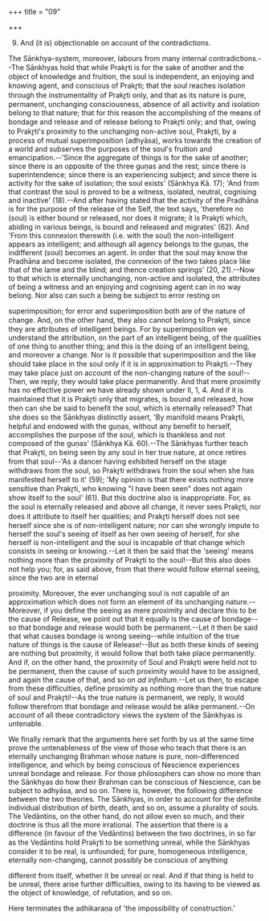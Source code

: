 +++
title = "09"

+++




9. And (it is) objectionable on account of the contradictions.

The Sānkhya-system, moreover, labours from many internal contradictions.--The Sānkhyas hold that while Prakr̥ti is for the sake of another and the object of knowledge and fruition, the soul is independent, an enjoying and knowing agent, and conscious of Prakr̥ti; that the soul reaches isolation through the instrumentality of Prakr̥ti only, and that as its nature is pure, permanent, unchanging consciousness, absence of all activity and isolation belong to that nature; that for this reason the accomplishing of the means of bondage and release and of release belong to Prakr̥ti only; and that, owing to Prakr̥ti's proximity to the unchanging non-active soul, Prakr̥ti, by a process of mutual superimposition (adhyāsa), works towards the creation of a world and subserves the purposes of the soul's fruition and emancipation.--'Since the aggregate of things is for the sake of another; since there is an opposite of the three guṇas and the rest; since there is superintendence; since there is an experiencing subject; and since there is activity for the sake of isolation; the soul exists' (Sānkhya Kā. 17); 'And from that contrast the soul is proved to be a witness, isolated, neutral, cognising and inactive' (18).--And after having stated that the activity of the Pradhāna is for the purpose of the release of the Self, the text says, 'therefore no (soul) is either bound or released, nor does it migrate; it is Prakr̥ti which, abiding in various beings, is bound and released and migrates' (62). And 'From this connexion therewith (i.e. with the soul) the non-intelligent appears as intelligent; and although all agency belongs to the guṇas, the indifferent (soul) becomes an agent. In order that the soul may know the Pradhāna and become isolated, the connexion of the two takes place like that of the lame and the blind; and thence creation springs' (20, 21).--Now to that which is eternally unchanging, non-active and isolated, the attributes of being a witness and an enjoying and cognising agent can in no way belong. Nor also can such a being be subject to error resting on

superimposition; for error and superimposition both are of the nature of change. And, on the other hand, they also cannot belong to Prakr̥ti, since they are attributes of intelligent beings. For by superimposition we understand the attribution, on the part of an intelligent being, of the qualities of one thing to another thing; and this is the doing of an intelligent being, and moreover a change. Nor is it possible that superimposition and the like should take place in the soul only if it is in approximation to Prakr̥ti.--They may take place just on account of the non-changing nature of the soul!--Then, we reply, they would take place permanently. And that mere proximity has no effective power we have already shown under II, 1, 4. And if it is maintained that it is Prakr̥ti only that migrates, is bound and released, how then can she be said to benefit the soul, which is eternally released? That she does so the Sānkhyas distinctly assert, 'By manifold means Prakr̥ti, helpful and endowed with the guṇas, without any benefit to herself, accomplishes the purpose of the soul, which is thankless and not composed of the guṇas' (Sānkhya Kā. 60).--The Sānkhyas further teach that Prakr̥ti, on being seen by any soul in her true nature, at once retires from that soul--'As a dancer having exhibited herself on the stage withdraws from the soul, so Prakr̥ti withdraws from the soul when she has manifested herself to it' (59); 'My opinion is that there exists nothing more sensitive than Prakr̥ti, who knowing "I have been seen" does not again show itself to the soul' (61). But this doctrine also is inappropriate. For, as the soul is eternally released and above all change, it never sees Prakr̥ti, nor does it attribute to itself her qualities; and Prakr̥ti herself does not see herself since she is of non-intelligent nature; nor can she wrongly impute to herself the soul's seeing of itself as her own seeing of herself, for she herself is non-intelligent and the soul is incapable of that change which consists in seeing or knowing.--Let it then be said that the 'seeing' means nothing more than the proximity of Prakr̥ti to the soul!--But this also does not help you; for, as said above, from that there would follow eternal seeing, since the two are in eternal

proximity. Moreover, the ever unchanging soul is not capable of an approximation which does not form an element of its unchanging nature.--Moreover, if you define the seeing as mere proximity and declare this to be the cause of Release, we point out that it equally is the cause of bondage--so that bondage and release would both be permanent.--Let it then be said that what causes bondage is wrong seeing--while intuition of the true nature of things is the cause of Release!--But as both these kinds of seeing are nothing but proximity, it would follow that both take place permanently. And if, on the other hand, the proximity of Soul and Prakr̥ti were held not to be permanent, then the cause of such proximity would have to be assigned, and again the cause of that, and so on _ad infinitum_.--Let us then, to escape from these difficulties, define proximity as nothing more than the true nature of soul and Prakr̥ti!--As the true nature is permanent, we reply, it would follow therefrom that bondage and release would be alike permanent.--On account of all these contradictory views the system of the Sānkhyas is untenable.

We finally remark that the arguments here set forth by us at the same time prove the untenableness of the view of those who teach that there is an eternally unchanging Brahman whose nature is pure, non-differenced intelligence, and which by being conscious of Nescience experiences unreal bondage and release. For those philosophers can show no more than the Sānkhyas do how their Brahman can be conscious of Nescience, can be subject to adhyāsa, and so on. There is, however, the following difference between the two theories. The Sānkhyas, in order to account for the definite individual distribution of birth, death, and so on, assume a plurality of souls. The Vedāntins, on the other hand, do not allow even so much, and their doctrine is thus all the more irrational. The assertion that there is a difference (in favour of the Vedāntins) between the two doctrines, in so far as the Vedāntins hold Prakr̥ti to be something unreal, while the Sānkhyas consider it to be real, is unfounded; for pure, homogeneous intelligence, eternally non-changing, cannot possibly be conscious of anything

different from itself, whether it be unreal or real. And if that thing is held to be unreal, there arise further difficulties, owing to its having to be viewed as the object of knowledge, of refutation, and so on.

Here terminates the adhikaraṇa of 'the impossibility of construction.'

